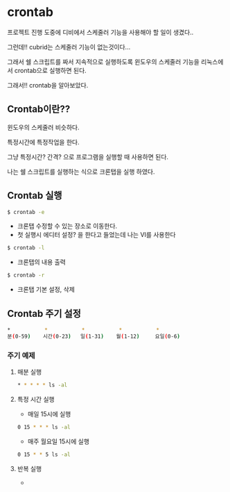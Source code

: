 # crontab

프로젝트 진행 도중에 디비에서 스케줄러 기능을 사용해야 할 일이 생겼다.. 

그런데!! cubrid는 스케줄러 기능이 없는것이다... 

그래서 쉘 스크립트를 짜서 지속적으로 실행하도록 윈도우의 스케줄러 기능을 리눅스에서 crontab으로 실행하면 된다.

그래서!! crontab을 알아보았다.



## Crontab이란??

윈도우의 스케줄러 비슷하다.

특정시간에 특정작업을 한다.

그냥 특정시간? 간격? 으로 프로그램을 실행할 때 사용하면 된다.

나는 쉘 스크립트를 실행하는 식으로 크론탭을 실행 하였다.



## Crontab 실행

```bash
$ crontab -e
```

- 크론탭 수정할 수 있는 장소로 이동한다.
- 첫 실행시 에디터 설정? 을 한다고 들었는데 나는 VI를 사용한다



```bash
$ crontab -l
```

- 크론탭의 내용 출력



```bash
$ crontab -r
```

- 크론탭 기본 설정, 삭제





## Crontab 주기 설정

```bash
*			*			*			*			*	
분(0-59)    시간(0-23)   일(1-31)    월(1-12)     요일(0-6)
```



### 주기 예제

1. 매분 실행

   ```bash
   * * * * * ls -al
   ```

2. 특정 시간 실행

   - 매일 15시에 실행

   ```bash
   0 15 * * * ls -al
   ```

   - 매주 월요일 15시에 실행

   ```bash
   0 15 * * 5 ls -al
   ```

3. 반복 실행

   - 
